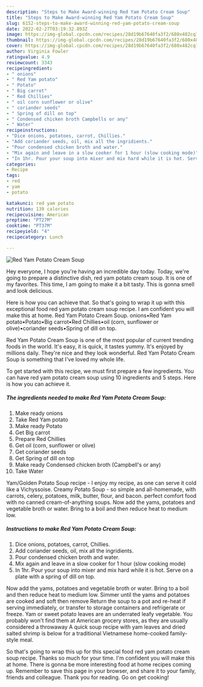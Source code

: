 ```yaml
---
description: "Steps to Make Award-winning Red Yam Potato Cream Soup"
title: "Steps to Make Award-winning Red Yam Potato Cream Soup"
slug: 6152-steps-to-make-award-winning-red-yam-potato-cream-soup
date: 2022-02-27T03:19:32.893Z
image: https://img-global.cpcdn.com/recipes/28d19b67640fa3f2/680x482cq70/red-yam-potato-cream-soup-recipe-main-photo.jpg
thumbnail: https://img-global.cpcdn.com/recipes/28d19b67640fa3f2/680x482cq70/red-yam-potato-cream-soup-recipe-main-photo.jpg
cover: https://img-global.cpcdn.com/recipes/28d19b67640fa3f2/680x482cq70/red-yam-potato-cream-soup-recipe-main-photo.jpg
author: Virginia Fowler
ratingvalue: 4.9
reviewcount: 3343
recipeingredient:
- " onions"
- " Red Yam potato"
- " Potato"
- " Big carrot"
- " Red Chillies"
- " oil corn sunflower or olive"
- " coriander seeds"
- " Spring of dill on top"
- " Condensed chicken broth Campbells or any"
- " Water"
recipeinstructions:
- "Dice onions, potatoes, carrot, Chillies."
- "Add coriander seeds, oil, mix all the ingridients."
- "Pour condensed chicken broth and water."
- "Mix again and leave in a slow cooker for 1 hour (slow cooking mode)"
- "In 1hr. Pour your soup into mixer and mix hard while it is hot. Serve on a plate with a spring of dill on top."
categories:
- Recipe
tags:
- red
- yam
- potato

katakunci: red yam potato 
nutrition: 139 calories
recipecuisine: American
preptime: "PT27M"
cooktime: "PT37M"
recipeyield: "4"
recipecategory: Lunch

---
```



![Red Yam Potato Cream Soup](https://img-global.cpcdn.com/recipes/28d19b67640fa3f2/680x482cq70/red-yam-potato-cream-soup-recipe-main-photo.jpg)

Hey everyone, I hope you're having an incredible day today. Today, we're going to prepare a distinctive dish, red yam potato cream soup. It is one of my favorites. This time, I am going to make it a bit tasty. This is gonna smell and look delicious.

Here is how you can achieve that. So that&#39;s going to wrap it up with this exceptional food red yam potato cream soup recipe. I am confident you will make this at home. Red Yam Potato Cream Soup. onions•Red Yam potato•Potato•Big carrot•Red Chillies•oil (corn, sunflower or olive)•coriander seeds•Spring of dill on top.

Red Yam Potato Cream Soup is one of the most popular of current trending foods in the world. It's easy, it is quick, it tastes yummy. It's enjoyed by millions daily. They're nice and they look wonderful. Red Yam Potato Cream Soup is something that I've loved my whole life.


To get started with this recipe, we must first prepare a few ingredients. You can have red yam potato cream soup using 10 ingredients and 5 steps. Here is how you can achieve it.

<!--inarticleads1-->

##### The ingredients needed to make Red Yam Potato Cream Soup:

1. Make ready  onions
1. Take  Red Yam potato
1. Make ready  Potato
1. Get  Big carrot
1. Prepare  Red Chillies
1. Get  oil (corn, sunflower or olive)
1. Get  coriander seeds
1. Get  Spring of dill on top
1. Make ready  Condensed chicken broth (Campbell&#39;s or any)
1. Take  Water


Yam/Golden Potato Soup recipe - I enjoy my recipe, as one can serve it cold like a Vichyssoise. Creamy Potato Soup - so simple and all-homemade, with carrots, celery, potatoes, milk, butter, flour, and bacon. perfect comfort food with no canned cream-of-anything soups. Now add the yams, potatoes and vegetable broth or water. Bring to a boil and then reduce heat to medium low. 

<!--inarticleads2-->

##### Instructions to make Red Yam Potato Cream Soup:

1. Dice onions, potatoes, carrot, Chillies.
1. Add coriander seeds, oil, mix all the ingridients.
1. Pour condensed chicken broth and water.
1. Mix again and leave in a slow cooker for 1 hour (slow cooking mode)
1. In 1hr. Pour your soup into mixer and mix hard while it is hot. Serve on a plate with a spring of dill on top.


Now add the yams, potatoes and vegetable broth or water. Bring to a boil and then reduce heat to medium low. Simmer until the yams and potatoes are cooked and soft then remove Return the soup to a pot and re-heat if serving immediately, or transfer to storage containers and refrigerate or freeze. Yam or sweet potato leaves are an underrated leafy vegetable. You probably won&#39;t find them at American grocery stores, as they are usually considered a throwaway A quick soup recipe with yam leaves and dried salted shrimp is below for a traditional Vietnamese home-cooked family-style meal. 

So that's going to wrap this up for this special food red yam potato cream soup recipe. Thanks so much for your time. I'm confident you will make this at home. There is gonna be more interesting food at home recipes coming up. Remember to save this page in your browser, and share it to your family, friends and colleague. Thank you for reading. Go on get cooking!
